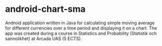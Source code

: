 # android-chart-sma

Android application written in Java for calculating simple moving average for different currencies over a time period and displaying it on a chart. The app was created during a course in Statistics and Probability (Statistik och sannolikhet) at Arcada UAS (5 ECTS).

